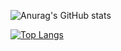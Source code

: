 ![Anurag's GitHub stats](https://github-readme-stats.vercel.app/api?username=Ludovick31&show_icons=true&theme=radical)

[![Top Langs](https://github-readme-stats.vercel.app/api/top-langs/?username=jordanrioux&layout=compact)](https://github.com/anuraghazra/github-readme-stats)


